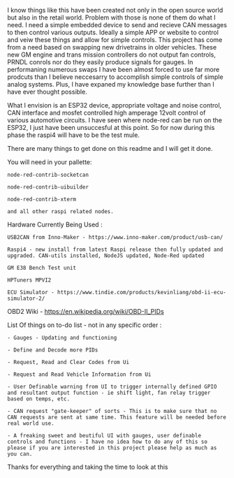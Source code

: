 I know things like this have been created not only in the open source world but also in the retail world. Problem with those is none of them do what I need. I need a simple embedded device to send and recieve CAN messages to then control various outputs. Ideally a simple APP or website to control and veiw these things and allow for simple controls. This project has come from a need based on swapping new drivetrains in older vehicles. These new GM engine and trans mission controllers do not output fan controls, PRNDL conrols nor do they easily produce signals for gauges. In performaning numerous swaps I have been almost forced to use far more prodcuts than I believe neccesarry to accomplish simple controls of simple analog systems. Plus, I have expaned my knowledge base further than I have ever thought possible.

What I envision is an ESP32 device, appropriate voltage and noise control, CAN interface and mosfet controlled high amperage 12volt control of various automotive circuits. I have seen where node-red can be run on the ESP32, I just have been unsuccesful at this point. So for now during this phase the raspi4 will have to be the test mule.


There are many things to get done on this readme and I will get it done. 

You will need in your pallette:

    node-red-contrib-socketcan
  
    node-red-contrib-uibuilder
  
    node-red-contrib-xterm
  
    and all other raspi related nodes.

Hardware Currently Being Used :
  
    USB2CAN from Inno-Maker - https://www.inno-maker.com/product/usb-can/
  
    Raspi4 - new install from latest Raspi release then fully updated and upgraded. CAN-utils installed, NodeJS updated, Node-Red updated
  
    GM E38 Bench Test unit
  
    HPTuners MPVI2
  
    ECU Simulator - https://www.tindie.com/products/kevinliang/obd-ii-ecu-simulator-2/

OBD2 Wiki - https://en.wikipedia.org/wiki/OBD-II_PIDs

List Of things on to-do list - not in any specific order :
    
    - Gauges - Updating and functioning
    
    - Define and Decode more PIDs 
    
    - Request, Read and Clear Codes from Ui
    
    - Request and Read Vehicle Information from Ui
    
    - User Definable warning from UI to trigger internally defined GPIO and resultant output function - ie shift light, fan relay trigger based on temps, etc.
    
    - CAN request "gate-keeper" of sorts - This is to make sure that no CAN requests are sent at same time. This feature will be needed before real world use.
    
    - A freaking sweet and beutiful UI with gauges, user definable controls and functions - I have no idea how to do any of this so please if you are interested in this project please help as much as you can.







Thanks for everything and taking the time to look at this
